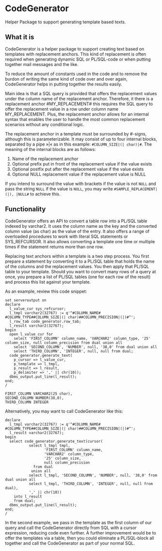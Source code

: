 # CodeGenerator

Helper Package to support generating template based texts.

## What it is

CodeGenerator is a helper package to support creating text based on templates with replacement anchors. This kind of replacement is often required when generating dynamic SQL or PL/SQL-code or when putting together mail messages and the like.

To reduce the amount of constants used in the code and to remove the burdon of writing the same kind of code over and over again, CodeGenerator helps in putting together the results easily.

Main idea is that a SQL query is provided that offers the replacement values under the column name of the replacement anchor. Therefore, it there is a replacement anchor #MY_REPLACEMENT# this requires the SQL query to offer the replacement value in a row under column name MY_REPLACEMENT. Plus, the replacement anchor allows for an internal syntax that enables the user to handle the most common replacement scenarios without any conditional logic.

The replacement anchor in a template must be surrounded by #-signs, although this is parameterizable. It may consist of up to four internal blocks, separated by a pipe »|« as in this example: ```#COLUMN_SIZE|(| char)|#```. The meaning of the internal blocks are as follows:

1. Name of the replacement anchor
2. Optional prefix put in front of the replacement value if the value exists
3. Optional postfix put after the replacement value if the value exists
4. Optional NULL replacement value if the replacement value is NULL

If you intend to surround the value with brackets if the value is not `NULL` and pass the string `NULL` if the value is `NULL`, you may write `#SAMPLE_REPLACEMENT|(|), |NULL#` to achieve this.

## Functionality

CodeGenerator offers an API to convert a table row into a PL/SQL table indexed by varchar2. It uses the column name as the key and the converted column value (as char) as the value of the entry. It also offers a range of overloaded procedures to work with literal SQL statements or SYS_REFCURSOR. It also allows converting a template one time or multiple times if the statement returns more than one row.

Replacing text anchors within a template is a two step process. You first prepare a statement by converting it to a PL/SQL table that holds the name of the columns and the replacement values. You then apply that PL/SQL table to your template. Should you want to convert many rows of a query at once, you prepare a list of PL/SQL tables (one for each row of the result) and process this list against your template.

As an example, review this code snippet:
```
set serveroutput on
declare
  l_value_cur sys_refcursor;
  l_tmpl varchar2(32767) := q'^#COLUMN_NAME# #COLUMN_TYPE##COLUMN_SIZE|(| char)##COLUMN_PRECISION|(|)#^';
  l_row_tab code_generator.row_tab;
  l_result varchar2(32767);
begin
  open l_value_cur for
    select 'FIRST_COLUMN' column_name, 'VARCHAR2' column_type, '25' column_size, null column_precision from dual union all
    select 'SECOND_COLUMN', 'NUMBER', null, '38,0' from dual union all
    select 'THIRD_COLUMN', 'INTEGER', null, null from dual;
  code_generator.generate_text(
    p_cursor => l_value_cur,
    p_template => l_tmpl,
    p_result => l_result,
    p_delimiter => ',' || chr(10));
  dbms_output.put_line(l_result);
end;
/

FIRST_COLUMN VARCHAR2(25 char),
SECOND_COLUMN NUMBER(38,0),
THIRD_COLUMN INTEGER

```

Alternatively, you may want to call CodeGenerator like this:

```
declare
  l_tmpl varchar2(32767) := q'^#COLUMN_NAME# #COLUMN_TYPE##COLUMN_SIZE|(| char)##COLUMN_PRECISION|(|)#^';
  l_result varchar2(32767);
begin
  select code_generator.generate_text(cursor(
           select l_tmpl tmpl, 
                  'FIRST_COLUMN' column_name, 
                  'VARCHAR2' column_type, 
                  '25' column_size, 
                  null column_precision 
             from dual 
            union all
           select l_tmpl, 'SECOND_COLUMN', 'NUMBER', null, '38,0' from dual union all
           select l_tmpl, 'THIRD_COLUMN', 'INTEGER', null, null from dual),
           ',' || chr(10))
    into l_result
    from dual;
  dbms_output.put_line(l_result);
end;
/
```

In the second example, we pass in the template as the first column of our query and call the CodeGenerator directly from SQL with a cursor expression, reducing code even further. A further improvement would be to offer the templates via a table, then you could eliminate a PL/SQL-block all together and call the CodeGenerator as part of your normal SQL.
